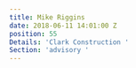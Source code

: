 ```yaml
---
title: Mike Riggins
date: 2018-06-11 14:01:00 Z
position: 55
Details: 'Clark Construction '
Section: 'advisory '
---
```


